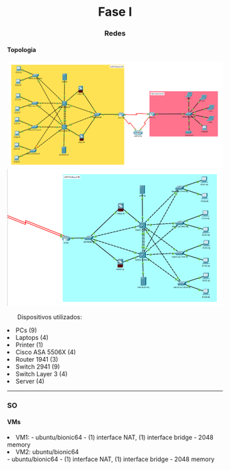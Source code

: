 <h1 align="center">Fase I</h1>

<h3 align="center">Redes</h3>

<h4>Topologia</h4>
<img src="https://github.com/hakstol/Projetos/blob/main/Fase%20I/Redes/topologia-pt1.png" /img>
<img src="https://github.com/hakstol/Projetos/blob/main/Fase%20I/Redes/topologia-pt2.png" /img>

<ul align="left">Dispositivos utilizados:</ul>
<li>PCs (9)</li>
<li>Laptops (4)</li>
<li>Printer (1)</li>
<li>Cisco ASA 5506X (4)</li>
<li>Router 1941 (3)</li>
<li>Switch 2941 (9)</li>
<li>Switch Layer 3 (4)</li>
<li>Server (4)</li>

<hr /hr>

<h3>SO</h3>

<h4 align="left">VMs</h4>
<li>VM1:
- ubuntu/bionic64
- (1) interface NAT, (1) interface bridge
- 2048 memory
  
</li>
<li>VM2: ubuntu/bionic64</li>
- ubuntu/bionic64
- (1) interface NAT, (1) interface bridge
- 2048 memory
